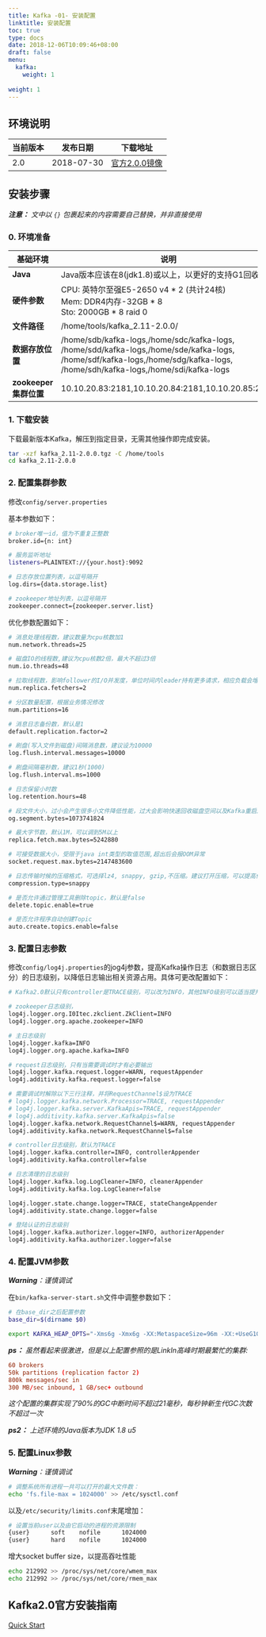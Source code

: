 ```yaml
---
title: Kafka -01- 安装配置
linktitle: 安装配置
toc: true
type: docs
date: 2018-12-06T10:09:46+08:00
draft: false
menu:
  kafka:
    weight: 1
    
weight: 1
---
```


## 环境说明

| 当前版本 | 发布日期   | 下载地址                                                                                      |
| -------- | ---------- | --------------------------------------------------------------------------------------------- |
| 2.0      | 2018-07-30 | [官方2.0.0镜像](https://www.apache.org/dyn/closer.cgi?path=/kafka/2.0.0/kafka_2.11-2.0.0.tgz) |

## 安装步骤

_**注意：** 文中以 `{}` 包裹起来的内容需要自己替换，并非直接使用_

### 0. 环境准备

| 基础环境              | 说明                                                                                                                                                                                |
| --------------------- | ----------------------------------------------------------------------------------------------------------------------------------------------------------------------------------- |
| **Java**              | Java版本应该在8(jdk1.8)或以上，以更好的支持G1回收                                                                                                                                   |
| **硬件参数**          | CPU: 英特尔至强E5-2650 v4 * 2 (共计24核)<br>Mem: DDR4内存-32GB * 8<br>Sto: 2000GB * 8 raid 0                                                                                        |
| **文件路径**          | /home/tools/kafka_2.11-2.0.0/                                                                                                                                                       |
| **数据存放位置**      | /home/sdb/kafka-logs,/home/sdc/kafka-logs,<br>/home/sdd/kafka-logs,/home/sde/kafka-logs,<br>/home/sdf/kafka-logs,/home/sdg/kafka-logs,<br>/home/sdh/kafka-logs,/home/sdi/kafka-logs |
| **zookeeper集群位置** | 10.10.20.83:2181,10.10.20.84:2181,10.10.20.85:2181                                                                                                                                  |

### 1. 下载安装

下载最新版本Kafka，解压到指定目录，无需其他操作即完成安装。

```bash
tar -xzf kafka_2.11-2.0.0.tgz -C /home/tools
cd kafka_2.11-2.0.0
```

### 2. 配置集群参数
  
修改`config/server.properties`

基本参数如下：

```bash
# broker唯一id，值为不重复正整数
broker.id={n: int}

# 服务监听地址
listeners=PLAINTEXT://{your.host}:9092

# 日志存放位置列表，以逗号隔开
log.dirs={data.storage.list}

# zookeeper地址列表，以逗号隔开
zookeeper.connect={zookeeper.server.list}
```

优化参数配置如下：

```bash
# 消息处理线程数，建议数量为cpu核数加1
num.network.threads=25

# 磁盘IO的线程数,建议为cpu核数2倍，最大不超过3倍
num.io.threads=48

# 拉取线程数，影响follower的I/O并发度，单位时间内leader持有更多请求，相应负载会增大
num.replica.fetchers=2

# 分区数量配置，根据业务情况修改
num.partitions=16

# 消息日志备份数，默认是1
default.replication.factor=2

# 刷盘(写入文件到磁盘)间隔消息数，建议设为10000
log.flush.interval.messages=10000

# 刷盘间隔毫秒数，建议1秒(1000)
log.flush.interval.ms=1000

# 日志保留小时数
log.retention.hours=48

# 段文件大小，过小会产生很多小文件降低性能，过大会影响快速回收磁盘空间以及Kafka重启后的载入速度
og.segment.bytes=1073741824

# 最大字节数，默认1M，可以调到5M以上
replica.fetch.max.bytes=5242880

# 可接受数据大小，受限于java int类型的取值范围,超出后会报OOM异常
socket.request.max.bytes=2147483600

# 日志传输时候的压缩格式，可选择lz4, snappy, gzip,不压缩。建议打开压缩，可以提高传输性能
compression.type=snappy

# 是否允许通过管理工具删除topic，默认是false
delete.topic.enable=true

# 是否允许程序自动创建Topic
auto.create.topics.enable=false
```

### 3. 配置日志参数

修改`config/log4j.properties`的jog4j参数，提高Kafka操作日志（和数据日志区分）的日志级别，以降低日志输出相关资源占用。具体可更改配置如下：

```bash
# Kafka2.0默认只有controller是TRACE级别，可以改为INFO，其他INFO级别可以适当提升为WARN

# zookeeper日志级别，
log4j.logger.org.I0Itec.zkclient.ZkClient=INFO
log4j.logger.org.apache.zookeeper=INFO

# 主日志级别
log4j.logger.kafka=INFO
log4j.logger.org.apache.kafka=INFO

# request日志级别，只有当需要调试时才有必要输出
log4j.logger.kafka.request.logger=WARN, requestAppender
log4j.additivity.kafka.request.logger=false

# 需要调试时解除以下三行注释，并将RequestChannel$设为TRACE
# log4j.logger.kafka.network.Processor=TRACE, requestAppender
# log4j.logger.kafka.server.KafkaApis=TRACE, requestAppender
# log4j.additivity.kafka.server.KafkaApis=false
log4j.logger.kafka.network.RequestChannel$=WARN, requestAppender
log4j.additivity.kafka.network.RequestChannel$=false

# controller日志级别，默认为TRACE
log4j.logger.kafka.controller=INFO, controllerAppender
log4j.additivity.kafka.controller=false

# 日志清理的日志级别
log4j.logger.kafka.log.LogCleaner=INFO, cleanerAppender
log4j.additivity.kafka.log.LogCleaner=false

log4j.logger.state.change.logger=TRACE, stateChangeAppender
log4j.additivity.state.change.logger=false

# 登陆认证的日志级别
log4j.logger.kafka.authorizer.logger=INFO, authorizerAppender
log4j.additivity.kafka.authorizer.logger=false
```

### 4. 配置JVM参数

_**Warning**：谨慎调试_

在`bin/kafka-server-start.sh`文件中调整参数如下：

```bash
# 在base_dir之后配置参数
base_dir=$(dirname $0)

export KAFKA_HEAP_OPTS="-Xms6g -Xmx6g -XX:MetaspaceSize=96m -XX:+UseG1GC -XX:MaxGCPauseMillis=20 -XX:InitiatingHeapOccupancyPercent=35 -XX:G1HeapRegionSize=16M -XX:MinMetaspaceFreeRatio=50 -XX:MaxMetaspaceFreeRatio=80"  
```

_**ps：** 虽然看起来很激进，但是以上配置参照的是LinkIn高峰时期最繁忙的集群:_

```conf
60 brokers
50k partitions (replication factor 2)
800k messages/sec in
300 MB/sec inbound, 1 GB/sec+ outbound
```

_这个配置的集群实现了90%的GC中断时间不超过21毫秒，每秒钟新生代GC次数不超过一次_

_**ps2：** 上述环境的Java版本为JDK 1.8 u5_

### 5. 配置Linux参数

_**Warning**：谨慎调试_

```bash
# 调整系统所有进程一共可以打开的最大文件数：
echo 'fs.file-max = 1024000' >> /etc/sysctl.conf
```

以及`/etc/security/limits.conf`末尾增加：

```bash
# 设置当前user以及由它启动的进程的资源限制
{user}      soft    nofile      1024000
{user}      hard    nofile      1024000
```

增大socket buffer size，以提高吞吐性能

```bash
echo 212992 >> /proc/sys/net/core/wmem_max
echo 212992 >> /proc/sys/net/core/rmem_max
```

## Kafka2.0官方安装指南

[Quick Start](https://kafka.apache.org/documentation/#quickstart)
